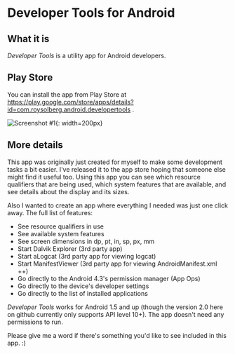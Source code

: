 # Developer Tools for Android
## What it is
*Developer Tools* is a utility app for Android developers.

## Play Store
You can install the app from Play Store at https://play.google.com/store/apps/details?id=com.roysolberg.android.developertools .

![Screenshot #1](https://github.com/roys/java-android-developertools/raw/master/misc/screenshots/Screenshot_2016-04-21-23-19-28.png "The main screen."){: width=200px}

## More details
This app was originally just created for myself to make some development tasks a bit easier. I've released it to the app store hoping that someone else might find it useful too.
Using this app you can see which resource qualifiers that are being used, which system features that are available, and see details about the display and its sizes.

Also I wanted to create an app where everything I needed was just one click away. The full list of features:
- See resource qualifiers in use
- See available system features
- See screen dimensions in dp, pt, in, sp, px, mm
- Start Dalvik Explorer (3rd party app)
- Start aLogcat (3rd party app for viewing logcat)
- Start ManifestViewer (3rd party app for viewing AndroidManifest.xml ++)
- Go directly to the Android 4.3's permission manager (App Ops)
- Go directly to the device's developer settings
- Go directly to the list of installed applications

*Developer Tools* works for Android 1.5 and up (though the version 2.0 here on github currently only supports API level 10+). The app doesn't need any permissions to run.

Please give me a word if there's something you'd like to see included in this app. :)
